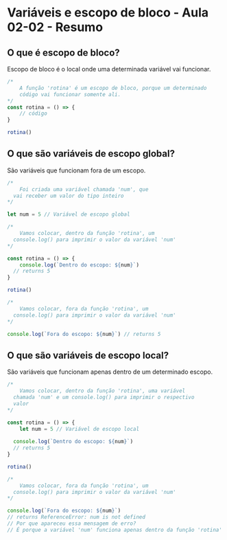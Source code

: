 # Variáveis e escopo de bloco - Aula 02-02 - Resumo

## O que é escopo de bloco?
    
Escopo de bloco é o local onde uma determinada variável vai funcionar.

```jsx
/*
	A função 'rotina' é um escopo de bloco, porque um determinado
	código vai funcionar somente ali.
*/
const rotina = () => { 
	// código
}

rotina()
```

## O que são variáveis de escopo global?

São variáveis que funcionam fora de um escopo.

```javascript
/*
	Foi criada uma variável chamada 'num', que 
  vai receber um valor do tipo inteiro
*/

let num = 5 // Variável de escopo global

/*
	Vamos colocar, dentro da função 'rotina', um
  console.log() para imprimir o valor da variável 'num'
*/

const rotina = () => { 
	console.log(`Dentro do escopo: ${num}`)
  // returns 5
}

rotina()

/*
	Vamos colocar, fora da função 'rotina', um
  console.log() para imprimir o valor da variável 'num'
*/

console.log(`Fora do escopo: ${num}`) // returns 5
```

## O que são variáveis de escopo local?

São variáveis que funcionam apenas dentro de um determinado escopo.

```javascript
/*
	Vamos colocar, dentro da função 'rotina', uma variável
  chamada 'num' e um console.log() para imprimir o respectivo 
  valor
*/

const rotina = () => { 
	let num = 5 // Variável de escopo local
  
  console.log(`Dentro do escopo: ${num}`)
  // returns 5
}

rotina()

/*
	Vamos colocar, fora da função 'rotina', um
  console.log() para imprimir o valor da variável 'num'
*/

console.log(`Fora do escopo: ${num}`)
// returns ReferenceError: num is not defined
// Por que apareceu essa mensagem de erro?
// É porque a variável 'num' funciona apenas dentro da função 'rotina'
```